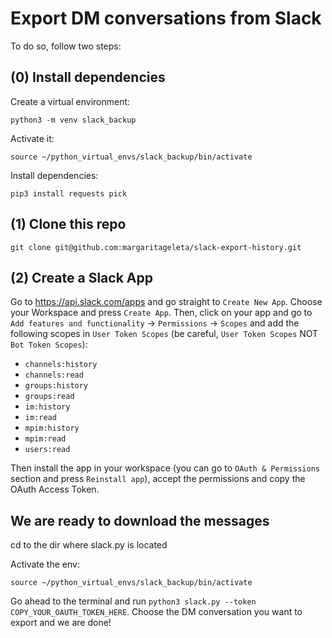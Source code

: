 # Export DM conversations from Slack

To do so, follow two steps:

## (0) Install dependencies

Create a virtual environment:

`python3 -m venv slack_backup`

Activate it:

`source ~/python_virtual_envs/slack_backup/bin/activate`

Install dependencies:

`pip3 install requests pick`

## (1) Clone this repo
`git clone git@github.com:margaritageleta/slack-export-history.git`

## (2) Create a Slack App
Go to https://api.slack.com/apps and go straight to `Create New App`. Choose your Workspace and press `Create App`. Then, click on your app and go to `Add features and functionality` -> `Permissions` -> `Scopes` and add the following scopes in `User Token Scopes` (be careful, `User Token Scopes` NOT `Bot Token Scopes`):

+ `channels:history`
+ `channels:read`
+ `groups:history`
+ `groups:read`
+ `im:history`
+ `im:read`
+ `mpim:history`
+ `mpim:read`
+ `users:read`

Then install the app in your workspace (you can go to `OAuth & Permissions` section and press `Reinstall app`), accept the permissions and copy the OAuth Access Token. 


## We are ready to download the messages

cd to the dir where slack.py is located

Activate the env:

`source ~/python_virtual_envs/slack_backup/bin/activate`

Go ahead to the terminal and run `python3 slack.py --token COPY_YOUR_OAUTH_TOKEN_HERE`. Choose the DM conversation you want to export and we are done! 
